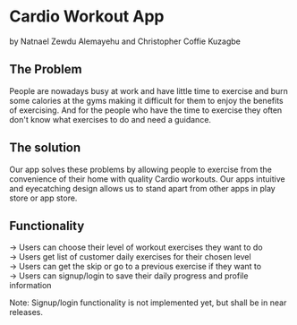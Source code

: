 # Cardio Workout App

by Natnael Zewdu Alemayehu and Christopher Coffie Kuzagbe

## The Problem

People are nowadays busy at work and have little time to exercise and burn some calories at the gyms making it difficult for them to enjoy the
benefits of exercising. And for the people who have the time to exercise they often don't know what exercises to do and need
a guidance.

## The solution

Our app solves these problems by allowing people to exercise from the convenience of their home with quality Cardio workouts.
Our apps intuitive and eyecatching design allows us to stand apart from other apps in play store or app store.

## Functionality

-> Users can choose their level of workout exercises they want to do <br />
-> Users get list of customer daily exercises for their chosen level <br />
-> Users can get the skip or go to a previous exercise if they want to <br />
-> Users can signup/login to save their daily progress and profile information <br />

Note: Signup/login functionality is not implemented yet, but shall be in near releases.


